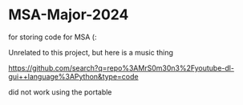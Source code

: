 # MSA-Major-2024
for storing code for MSA (:


Unrelated to this project, but here is a music thing

https://github.com/search?q=repo%3AMrS0m30n3%2Fyoutube-dl-gui++language%3APython&type=code

did not work using the portable



